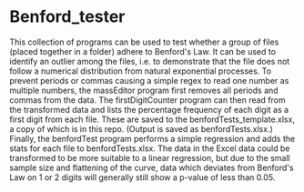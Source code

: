# Benford_tester
This collection of programs can be used to test whether a group of files (placed together in a folder) adhere to Benford's Law. It can be used to identify an outlier among the files, i.e. to demonstrate that the file does not follow a numerical distribution from natural exponential processes.
To prevent periods or commas causing a simple regex to read one number as multiple numbers, the massEditor program first removes all periods and commas from the data.
The firstDigitCounter program can then read from the transformed data and lists the percentage frequency of each digit as a first digit from each file. These are saved to the benfordTests_template.xlsx, a copy of which is in this repo. (Output is saved as benfordTests.xlsx.)
Finally, the benfordTest program performs a simple regression and adds the stats for each file to benfordTests.xlsx. The data in the Excel data could be transformed to be more suitable to a linear regression, but due to the small sample size and flattening of the curve, data which deviates from Benford's Law on 1 or 2 digits will generally still show a p-value of less than 0.05.
